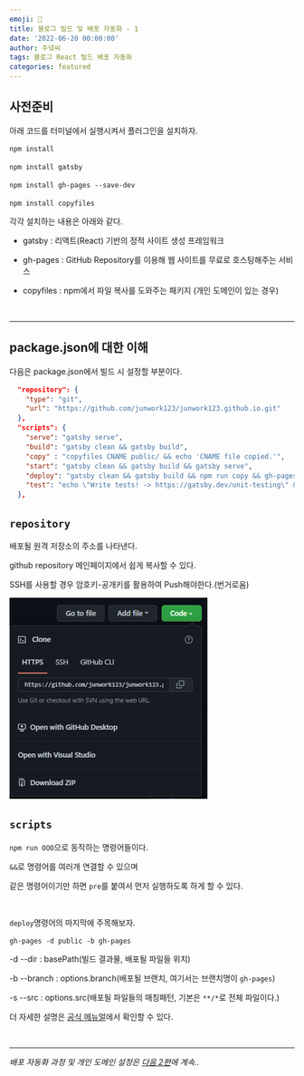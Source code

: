 ```yaml
---
emoji: 🔮
title: 블로그 빌드 및 배포 자동화 - 1
date: '2022-06-20 00:00:00'
author: 주녘씨
tags: 블로그 React 빌드 배포 자동화
categories: featured
---
```


## **사전준비**

아래 코드를 터미널에서 실행시켜서 플러그인을 설치하자.

```
npm install

npm install gatsby

npm install gh-pages --save-dev

npm install copyfiles
```
각각 설치하는 내용은 아래와 같다.

- gatsby : 리액트(React) 기반의 정적 사이트 생성 프레임워크

- gh-pages : GitHub Repository를 이용해 웹 사이트를 무료로 호스팅해주는 서비스

- copyfiles : npm에서 파일 복사를 도와주는 패키지 (개인 도메인이 있는 경우)

<br/>

---


## **package.json에 대한 이해**

다음은 package.json에서 빌드 시 설정할 부분이다.

```json
  "repository": {
    "type": "git",
    "url": "https://github.com/junwork123/junwork123.github.io.git"
  },
  "scripts": {
    "serve": "gatsby serve",
    "build": "gatsby clean && gatsby build",
    "copy" : "copyfiles CNAME public/ && echo 'CNAME file copied.'",
    "start": "gatsby clean && gatsby build && gatsby serve",
    "deploy": "gatsby clean && gatsby build && npm run copy && gh-pages -d public -b gh-pages",
    "test": "echo \"Write tests! -> https://gatsby.dev/unit-testing\" && exit 1"
  },  
```

## `repository`

배포될 원격 저장소의 주소를 나타낸다.

github repository 메인페이지에서 쉽게 복사할 수 있다.

SSH를 사용할 경우 암호키-공개키를 활용하여 Push해야한다.(번거로움)

![repo.png](repo.png)


## `scripts`

`npm run OOO`으로 동작하는 명령어들이다.

`&&`로 명령어를 여러개 연결할 수 있으며 

같은 명령어이기만 하면 `pre`를 붙여서 먼저 실행하도록 하게 할 수 있다.  

<br/>

`deploy`명령어의 마지막에 주목해보자.

    gh-pages -d public -b gh-pages

-d --dir : basePath(빌드 결과물, 배포될 파일들 위치)

-b --branch : options.branch(배포될 브랜치, 여기서는 브랜치명이 `gh-pages`)

-s --src : options.src(배포될 파일들의 매칭패턴, 기본은 `**/*`로 전체 파일이다.)

더 자세한 설명은 [공식 메뉴얼](https://www.npmjs.com/package/gh-pages-cli)에서 확인할 수 있다.

<br/>


---
*배포 자동화 과정 및 개인 도메인 설정은 [다음 2편]()에 계속..*


```toc

```